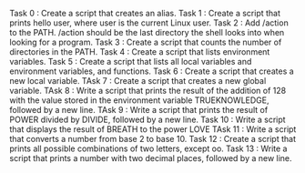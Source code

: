 Task 0 : Create a script that creates an alias.
Task 1 : Create a script that prints hello user, where user is the current Linux user.
Task 2 : Add /action to the PATH. /action should be the last directory the shell looks into when looking for a program.
Task 3 : Create a script that counts the number of directories in the PATH.
Task 4 : Create a script that lists environment variables.
Task 5 : Create a script that lists all local variables and environment variables, and functions.
Task 6 : Create a script that creates a new local variable.
TAsk 7 : Create a script that creates a new global variable.
TAsk 8 : Write a script that prints the result of the addition of 128 with the value stored in the environment variable TRUEKNOWLEDGE, followed by a new line.
TAsk 9 : Write a script that prints the result of POWER divided by DIVIDE, followed by a new line.
Task 10 : Write a script that displays the result of BREATH to the power LOVE
TAsk 11 : Write a script that converts a number from base 2 to base 10.
Task 12 : Create a script that prints all possible combinations of two letters, except oo.
Task 13 : Write a script that prints a number with two decimal places, followed by a new line.
